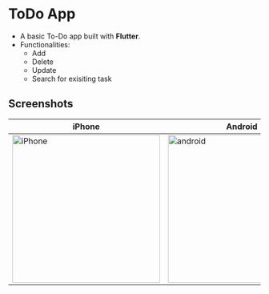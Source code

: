 # ToDo App
- A basic To-Do app built with **Flutter**.
- Functionalities:
  - Add
  - Delete
  - Update
  - Search for exisiting task
## Screenshots

| iPhone                            | Android                            |
| ----------------------------------- | ----------------------------------- |
| <img width="295" alt="iPhone" src="https://github.com/Khush1t/ToDo-app/assets/76950403/4ca573ff-c4d7-4de4-8607-7ed6e8edf966">| <img width="295" alt="android" src="https://github.com/Khush1t/ToDo-app/assets/76950403/5278ab56-2f7a-4da8-af2e-bffc9133bc80">|
